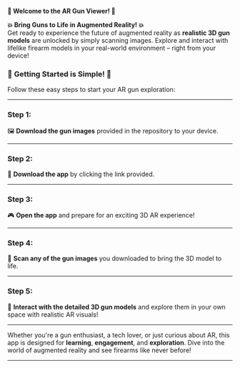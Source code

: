**🔫 Welcome to the AR Gun Viewer! 🔫**

**💥 Bring Guns to Life in Augmented Reality! 💥**  
Get ready to experience the future of augmented reality as **realistic 3D gun models** are unlocked by simply scanning images. Explore and interact with lifelike firearm models in your real-world environment – right from your device!

### 🚀 **Getting Started is Simple!** 🚀

Follow these easy steps to start your AR gun exploration:

---

### **Step 1:**  
🖼️ **Download the gun images** provided in the repository to your device.

---

### **Step 2:**  
📲 **Download the app** by clicking the link provided.

---

### **Step 3:**  
🎮 **Open the app** and prepare for an exciting 3D AR experience!

---

### **Step 4:**  
📸 **Scan any of the gun images** you downloaded to bring the 3D model to life.

---

### **Step 5:**  
🌟 **Interact with the detailed 3D gun models** and explore them in your own space with realistic AR visuals!

---

Whether you're a gun enthusiast, a tech lover, or just curious about AR, this app is designed for **learning**, **engagement**, and **exploration**. Dive into the world of augmented reality and see firearms like never before!

--- 
